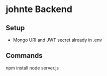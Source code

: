 # johnte Backend

## Setup
- Mongo URI and JWT secret already in .env

## Commands
npm install
node server.js

